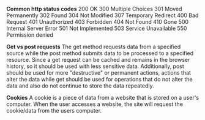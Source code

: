 **Common http status codes**
200 OK
300 Multiple Choices
301 Moved Permanently
302 Found
304 Not Modified
307 Temporary Redirect
400 Bad Request
401 Unauthorized
403 Forbidden
404 Not Found
410 Gone
500 Internal Server Error
501 Not Implemented
503 Service Unavailable
550 Permission denied

**Get vs post requests**
The get method requests data from a specified source while the post method submits data to be processed to a specified resource. Since a get request can be cached and remains in the browser history, so it should be used with less sensitive data. Additionally, post should be used for more "destructive" or permanent actions, actions that alter the data while get should be used for operations that do not alter the data and also do not continue to store the data repeatedly. 

**Cookies**
A cookie is a piece of data from a website that is stored on a user's computer. When the user accesses a website, the site will request the cookie/data from the users computer. 